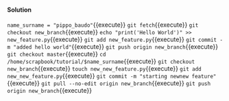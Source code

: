 #### Solution

`name_surname = "pippo_baudo"`{{execute}}
`git fetch`{{execute}}
`git checkout new_branch`{{execute}}
`echo "print('Hello World')" >> new_feature.py`{{execute}}
`git add new_feature.py`{{execute}} 
`git commit - m "added hello world"`{{execute}}
`git push origin new_branch`{{execute}}
`git checkout master`{{execute}}
`cd /home/scrapbook/tutorial/$name_surname`{{execute}}
`git checkout new_branch`{{execute}}
`touch new_new_feature.py`{{execute}}
`git add new_new_feature.py`{{execute}}
`git commit -m "starting newnew feature"`{{execute}} 
`git pull --no-edit origin new_branch`{{execute}}
`git push origin new_branch`{{execute}}
